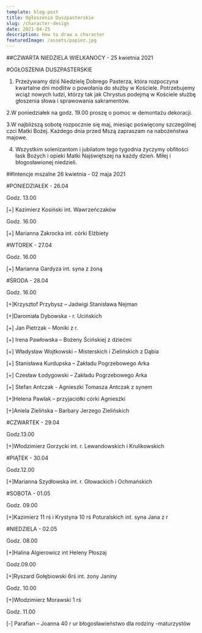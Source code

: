 ```yaml
---
template: blog-post
title: Ogłoszenia Duszpasterskie
slug: /character-design
date: 2021-04-25
description: How to draw a character
featuredImage: /assets/papiez.jpg
---
```




##CZWARTA NIEDZIELA WIELKANOCY  - 25 kwietnia 2021 

#OGŁOSZENIA DUSZPASTERSKIE

1. Przeżywamy dziś Niedzielę Dobrego Pasterza, która rozpoczyna kwartalne dni modlitw o powołania do służby w Kościele. Potrzebujemy wciąż nowych ludzi, którzy tak jak Chrystus podejmą w Kościele służbę głoszenia słowa i sprawowania sakramentów. 

2.W poniedziałek na godz. 19.00 proszę o pomoc w demontażu dekoracji.

3.W najbliższą sobotę rozpocznie się maj, miesiąc poświęcony szczególnej czci Matki Bożej. Każdego dnia przed Mszą zapraszam na nabożeństwa majowe. 

4. Wszystkim solenizantom i jubilatom tego tygodnia życzymy obfitości łask Bożych i opieki Matki Najświętszej na każdy dzień. Miłej i błogosławionej niedzieli.

##Intencje mszalne  26 kwietnia  - 02 maja 2021

#PONIEDZIAŁEK - 26.04

Godz. 13.00 

[+] Kazimierz Kosiński int. Wawrzeńczaków

Godz. 16.00

[+] Marianna Zakrocka int. córki Elżbiety

#WTOREK - 27.04

Godz. 16.00

[+] Marianna Gardyza int. syna z żoną

#ŚRODA - 28.04

Godz. 16.00

[+]Krzysztof Przybysz – Jadwigi Stanisława Nejman

[+]Daromiała Dybowska -  r. Ucińskich

[+] Jan Pietrzak – Moniki z r. 

[+] Irena Pawłowska – Bożeny Ścińskiej z dziećmi

[+] Władysław Wojtkowski – Misterskich i Zielińskich z Dąbia

[+] Stanisława Kurdupska – Zakładu Pogrzebowego Arka

[+] Czesław Łodygowski – Zakładu Pogrzebowego Arka

[+] Stefan Antczak -  Agnieszki Tomasza Antczak z synem

[+]Helena Pawlak – przyjaciółki córki Agnieszki

[+]Aniela Zielińska – Barbary Jerzego Zielińskich

#CZWARTEK - 29.04

Godz.13.00

[+]Włodzimierz Gorzycki int. r. Lewandowskich i Krulikowskich  

#PIĄTEK - 30.04

Godz.12.00

[+]Marianna Szydłowska int. r. Głowackich i Ochmańskich

#SOBOTA - 01.05

Godz. 09.00

[+]Kazimierz 11 rś i Krystyna 10 rś Poturalskich int. syna Jana z r

#NIEDZIELA - 02.05

Godz. 08.00

[+]Halina Algierowicz int Heleny Płoszaj 

Godz.09.00

[+]Ryszard Gołębiowski 6rś int. żony Janiny

Godz. 10.00

[+]Włodzimierz Morawski 1 rś

Godz. 11.00

[-]  Parafian – Joanna 40 r ur błogosławieństwo dla rodziny -maturzystów 
